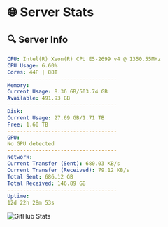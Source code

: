 # 🌐 Server Stats
## 🔍 Server Info
```yaml
CPU: Intel(R) Xeon(R) CPU E5-2699 v4 @ 1350.55MHz
CPU Usage: 6.60%
Cores: 44P | 88T
-----------------------------------
Memory:
Current Usage: 8.36 GB/503.74 GB
Available: 491.93 GB
-----------------------------------
Disk:
Current Usage: 27.69 GB/1.71 TB
Free: 1.60 TB
-----------------------------------
GPU:
No GPU detected
-----------------------------------
Network:
Current Transfer (Sent): 680.03 KB/s
Current Transfer (Received): 79.12 KB/s
Total Sent: 686.12 GB
Total Received: 146.89 GB
-----------------------------------
Uptime:
12d 22h 28m 53s
```
![GitHub Stats](https://img.shields.io/badge/Updated-2025-05-02_15:37:41-blue)